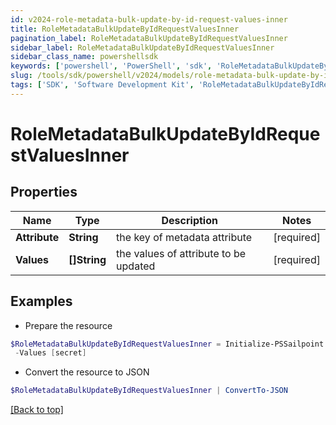 ```yaml
---
id: v2024-role-metadata-bulk-update-by-id-request-values-inner
title: RoleMetadataBulkUpdateByIdRequestValuesInner
pagination_label: RoleMetadataBulkUpdateByIdRequestValuesInner
sidebar_label: RoleMetadataBulkUpdateByIdRequestValuesInner
sidebar_class_name: powershellsdk
keywords: ['powershell', 'PowerShell', 'sdk', 'RoleMetadataBulkUpdateByIdRequestValuesInner', 'V2024RoleMetadataBulkUpdateByIdRequestValuesInner'] 
slug: /tools/sdk/powershell/v2024/models/role-metadata-bulk-update-by-id-request-values-inner
tags: ['SDK', 'Software Development Kit', 'RoleMetadataBulkUpdateByIdRequestValuesInner', 'V2024RoleMetadataBulkUpdateByIdRequestValuesInner']
---
```



# RoleMetadataBulkUpdateByIdRequestValuesInner

## Properties

Name | Type | Description | Notes
------------ | ------------- | ------------- | -------------
**Attribute** |  **String** | the key of metadata attribute | [required]
**Values** |  **[]String** | the values of attribute to be updated | [required]

## Examples

- Prepare the resource
```powershell
$RoleMetadataBulkUpdateByIdRequestValuesInner = Initialize-PSSailpoint.V2024RoleMetadataBulkUpdateByIdRequestValuesInner  -Attribute iscFederalClassifications `
 -Values [secret]
```

- Convert the resource to JSON
```powershell
$RoleMetadataBulkUpdateByIdRequestValuesInner | ConvertTo-JSON
```


[[Back to top]](#) 

